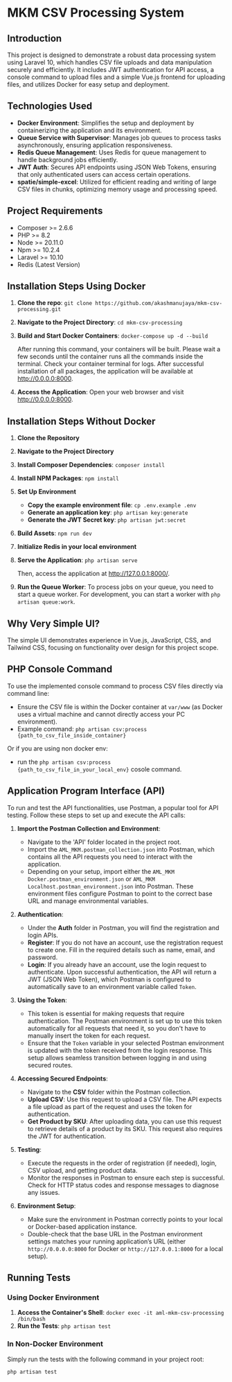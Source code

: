 # MKM CSV Processing System

## Introduction

This project is designed to demonstrate a robust data processing system using Laravel 10, which handles CSV file uploads and data manipulation securely and efficiently. It includes JWT authentication for API access, a console command to upload files and a simple Vue.js frontend for uploading files, and utilizes Docker for easy setup and deployment.

## Technologies Used

- **Docker Environment**: Simplifies the setup and deployment by containerizing the application and its environment.
- **Queue Service with Supervisor**: Manages job queues to process tasks asynchronously, ensuring application responsiveness.
- **Redis Queue Management**: Uses Redis for queue management to handle background jobs efficiently.
- **JWT Auth**: Secures API endpoints using JSON Web Tokens, ensuring that only authenticated users can access certain operations.
- **spatie/simple-excel**: Utilized for efficient reading and writing of large CSV files in chunks, optimizing memory usage and processing speed.

## Project Requirements

- Composer >= 2.6.6
- PHP >= 8.2
- Node >= 20.11.0
- Npm >= 10.2.4
- Laravel >= 10.10
- Redis (Latest Version)

## Installation Steps Using Docker

1. **Clone the repo**: `git clone https://github.com/akashmanujaya/mkm-csv-processing.git`
2. **Navigate to the Project Directory**: `cd mkm-csv-processing`
3. **Build and Start Docker Containers**: `docker-compose up -d --build`

    After running this command, your containers will be built. Please wait a few seconds until the container runs all the commands inside the terminal. Check your container terminal for logs. After successful installation of all packages, the application will be available at http://0.0.0.0:8000.

4. **Access the Application**: Open your web browser and visit http://0.0.0.0:8000.

## Installation Steps Without Docker

1. **Clone the Repository**
2. **Navigate to the Project Directory**
3. **Install Composer Dependencies**: `composer install`
4. **Install NPM Packages**: `npm install`
5. **Set Up Environment**
    - **Copy the example environment file**: `cp .env.example .env`
    - **Generate an application key**: `php artisan key:generate`
    - **Generate the JWT Secret key**: `php artisan jwt:secret`
6. **Build Assets**: `npm run dev`
7. **Initialize Redis in your local environment**
8. **Serve the Application**: `php artisan serve`

   Then, access the application at http://127.0.0.1:8000/.

9. **Run the Queue Worker**: To process jobs on your queue, you need to start a queue worker. For development, you can start a worker with `php artisan queue:work`.

## Why Very Simple UI?

The simple UI demonstrates experience in Vue.js, JavaScript, CSS, and Tailwind CSS, focusing on functionality over design for this project scope.

## PHP Console Command

To use the implemented console command to process CSV files directly via command line:

- Ensure the CSV file is within the Docker container at `var/www` (as Docker uses a virtual machine and cannot directly access your PC environment). 
- Example command: `php artisan csv:process {path_to_csv_file_inside_container}`

Or if you are using non docker env:

- run the `php artisan csv:process {path_to_csv_file_in_your_local_env}` cosole command.

## Application Program Interface (API)

To run and test the API functionalities, use Postman, a popular tool for API testing. Follow these steps to set up and execute the API calls:

1. **Import the Postman Collection and Environment**:
    - Navigate to the 'API' folder located in the project root.
    - Import the `AML_MKM.postman_collection.json` into Postman, which contains all the API requests you need to interact with the application.
    - Depending on your setup, import either the `AML_MKM Docker.postman_environment.json` or `AML_MKM Localhost.postman_environment.json` into Postman. These environment files configure Postman to point to the correct base URL and manage environmental variables.

2. **Authentication**:
    - Under the **Auth** folder in Postman, you will find the registration and login APIs.
    - **Register**: If you do not have an account, use the registration request to create one. Fill in the required details such as name, email, and password.
    - **Login**: If you already have an account, use the login request to authenticate. Upon successful authentication, the API will return a JWT (JSON Web Token), which Postman is configured to automatically save to an environment variable called `Token`.

3. **Using the Token**:
    - This token is essential for making requests that require authentication. The Postman environment is set up to use this token automatically for all requests that need it, so you don't have to manually insert the token for each request.
    - Ensure that the `Token` variable in your selected Postman environment is updated with the token received from the login response. This setup allows seamless transition between logging in and using secured routes.

4. **Accessing Secured Endpoints**:
    - Navigate to the **CSV** folder within the Postman collection.
    - **Upload CSV**: Use this request to upload a CSV file. The API expects a file upload as part of the request and uses the token for authentication.
    - **Get Product by SKU**: After uploading data, you can use this request to retrieve details of a product by its SKU. This request also requires the JWT for authentication.

5. **Testing**:
    - Execute the requests in the order of registration (if needed), login, CSV upload, and getting product data.
    - Monitor the responses in Postman to ensure each step is successful. Check for HTTP status codes and response messages to diagnose any issues.

6. **Environment Setup**:
    - Make sure the environment in Postman correctly points to your local or Docker-based application instance.
    - Double-check that the base URL in the Postman environment settings matches your running application’s URL (either `http://0.0.0.0:8000` for Docker or `http://127.0.0.1:8000` for a local setup).


## Running Tests

### Using Docker Environment

1. **Access the Container's Shell**: `docker exec -it aml-mkm-csv-processing /bin/bash                  `
2. **Run the Tests**: `php artisan test`

### In Non-Docker Environment

Simply run the tests with the following command in your project root:

```bash
php artisan test
```